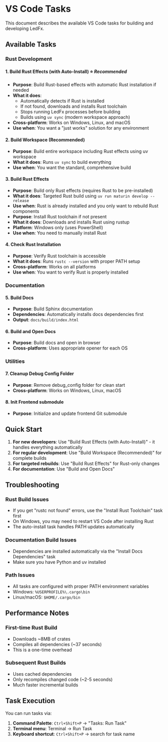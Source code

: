 # VS Code Tasks

This document describes the available VS Code tasks for building and developing LedFx.

## Available Tasks

### Rust Development

#### 1. **Build Rust Effects (with Auto-Install)** ⭐ *Recommended*
- **Purpose**: Build Rust-based effects with automatic Rust installation if needed
- **What it does**:
  - Automatically detects if Rust is installed
  - If not found, downloads and installs Rust toolchain
  - Stops running LedFx processes before building
  - Builds using `uv sync` (modern workspace approach)
- **Cross-platform**: Works on Windows, Linux, and macOS
- **Use when**: You want a "just works" solution for any environment

#### 2. **Build Workspace (Recommended)**
- **Purpose**: Build entire workspace including Rust effects using uv workspace
- **What it does**: Runs `uv sync` to build everything
- **Use when**: You want the standard, comprehensive build

#### 3. **Build Rust Effects**
- **Purpose**: Build only Rust effects (requires Rust to be pre-installed)
- **What it does**: Targeted Rust build using `uv run maturin develop --release`
- **Use when**: Rust is already installed and you only want to rebuild Rust components
- **Purpose**: Install Rust toolchain if not present
- **What it does**: Downloads and installs Rust using rustup
- **Platform**: Windows only (uses PowerShell)
- **Use when**: You need to manually install Rust

#### 4. **Check Rust Installation**
- **Purpose**: Verify Rust toolchain is accessible
- **What it does**: Runs `rustc --version` with proper PATH setup
- **Cross-platform**: Works on all platforms
- **Use when**: You want to verify Rust is properly installed

### Documentation

#### 5. **Build Docs**
- **Purpose**: Build Sphinx documentation
- **Dependencies**: Automatically installs docs dependencies first
- **Output**: `docs/build/index.html`

#### 6. **Build and Open Docs**
- **Purpose**: Build docs and open in browser
- **Cross-platform**: Uses appropriate opener for each OS

### Utilities

#### 7. **Cleanup Debug Config Folder**
- **Purpose**: Remove debug_config folder for clean start
- **Cross-platform**: Works on Windows, Linux, macOS

#### 8. **Init Frontend submodule**
- **Purpose**: Initialize and update frontend Git submodule

## Quick Start

1. **For new developers**: Use "Build Rust Effects (with Auto-Install)" - it handles everything automatically
2. **For regular development**: Use "Build Workspace (Recommended)" for complete builds 
3. **For targeted rebuilds**: Use "Build Rust Effects" for Rust-only changes
4. **For documentation**: Use "Build and Open Docs"

## Troubleshooting

### Rust Build Issues
- If you get "rustc not found" errors, use the "Install Rust Toolchain" task first
- On Windows, you may need to restart VS Code after installing Rust
- The auto-install task handles PATH updates automatically

### Documentation Build Issues
- Dependencies are installed automatically via the "Install Docs Dependencies" task
- Make sure you have Python and uv installed

### Path Issues
- All tasks are configured with proper PATH environment variables
- Windows: `%USERPROFILE%\.cargo\bin`
- Linux/macOS: `$HOME/.cargo/bin`

## Performance Notes

### First-time Rust Build
- Downloads ~8MB of crates
- Compiles all dependencies (~37 seconds)
- This is a one-time overhead

### Subsequent Rust Builds
- Uses cached dependencies
- Only recompiles changed code (~2-5 seconds)
- Much faster incremental builds

## Task Execution

You can run tasks via:
1. **Command Palette**: `Ctrl+Shift+P` → "Tasks: Run Task"
2. **Terminal menu**: Terminal → Run Task
3. **Keyboard shortcut**: `Ctrl+Shift+P` → search for task name
